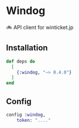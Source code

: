 # Windog

🚲 API client for winticket.jp  

## Installation

```elixir
def deps do
  [
    {:windog, "~> 0.4.0"}
  ]
end
```

## Config
```elixir
config :windog,
    token: "...."
```
